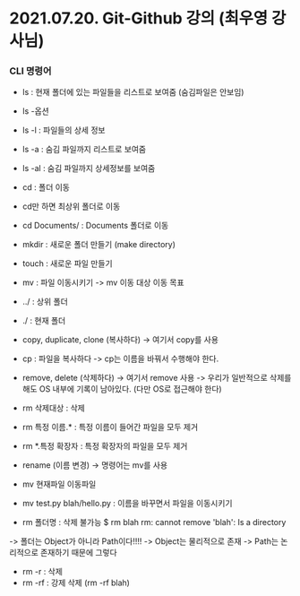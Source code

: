 # 2021.07.20. Git-Github 강의 (최우영 강사님)

### CLI 명령어
- ls : 현재 폴더에 있는 파일들을 리스트로 보여줌 (숨김파일은 안보임)
- ls -옵션
- ls -l : 파일들의 상세 정보
- ls -a : 숨김 파일까지 리스트로 보여줌
- ls -al : 숨김 파일까지 상세정보를 보여줌

- cd : 폴더 이동
- cd만 하면 최상위 폴더로 이동
- cd Documents/ : Documents 폴더로 이동

- mkdir : 새로운 폴더 만들기 (make directory)
- touch : 새로운 파일 만들기

- mv : 파일 이동시키기
-> mv 이동 대상 이동 목표
- ../ : 상위 폴더
- ./ : 현재 폴더


- copy, duplicate, clone (복사하다) -> 여기서 copy를 사용
- cp : 파일을 복사하다
-> cp는 이름을 바꿔서 수행해야 한다.


- remove, delete (삭제하다) -> 여기서 remove 사용
-> 우리가 일반적으로 삭제를 해도 OS 내부에 기록이 남아있다. (다만 OS로 접근해야 한다)

- rm 삭제대상 : 삭제
- rm 특정 이름.* : 특정 이름이 들어간 파일을 모두 제거
- rm *.특정 확장자 : 특정 확장자의 파일을 모두 제거

- rename (이름 변경) -> 명령어는 mv를 사용
- mv 현재파일 이동파일
- mv test.py blah/hello.py : 이름을 바꾸면서 파일을 이동시키기

- rm 폴더명 : 삭제 불가능
$ rm blah
rm: cannot remove 'blah': Is a directory

-> 폴더는 Object가 아니라 Path이다!!!!
-> Object는 물리적으로 존재
-> Path는 논리적으로 존재하기 때문에 그렇다

- rm -r : 삭제
- rm -rf : 강제 삭제
 (rm -rf blah)


